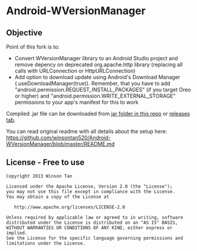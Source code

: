 Android-WVersionManager
====================

## Objective
Point of this fork is to:
- Convert WVersionManager library to an Android Studio project and remove depency on deprecated org.apache.http library (replacing all calls with URLConnection or HttpURLConnection)
- Add option to download update using Android's Download Manager (.useDownloadManager(true)). Remember, that you have to add "android.permission.REQUEST_INSTALL_PACKAGES" (if you target Oreo or higher) and "android.permission.WRITE_EXTERNAL_STORAGE" permissions to your app's manifest for this to work

Compiled .jar file can be downloaded from [jar folder in this repo](https://github.com/revanmj/Android-WVersionManager/tree/master/jar) or [releases tab](https://github.com/revanmj/Android-WVersionManager/releases).

You can read original readme with all details about the setup here: https://github.com/winsontan520/Android-WVersionManager/blob/master/README.md
		
## License - Free to use
    Copyright 2013 Winson Tan
    
    Licensed under the Apache License, Version 2.0 (the "License");
    you may not use this file except in compliance with the License.
    You may obtain a copy of the License at
    
       http://www.apache.org/licenses/LICENSE-2.0
    
    Unless required by applicable law or agreed to in writing, software
    distributed under the License is distributed on an "AS IS" BASIS,
    WITHOUT WARRANTIES OR CONDITIONS OF ANY KIND, either express or implied.
    See the License for the specific language governing permissions and
    limitations under the License.
